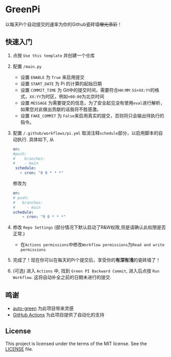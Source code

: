 # GreenPi

以每天Pi个自动提交的速率为你的Github瓷砖墙~~增光添彩~~！

## 快速入门

1. 点按 `Use this template` 并创建一个仓库

2. 配置 `/main.py`
    * 设置 `ENABLE` 为 `True` 来启用提交
    * 设置 `START_DATE` 为 Pi 的计算的起始日期
    * 设置 `COMMIT_TIME` 为 Git中的提交时间，需要符合`HH:MM:SS+XX:YY`的格式，`XX:YY`为时区，例如`+08:00`为北京时间
    * 设置 `MESSAGE` 为需要提交的信息，为了安全起见没有使用`eval`进行解析，如果您对此做出贡献的话我将不胜感激。
    * 设置 `FAKE_COMMIT` 为 `False`来启用真实的提交，否则将只会输出待执行的指令。

3. 配置 `/.github/workflows/pi.yml`
    取消注释`schedule`部分，以启用脚本的自动执行. 具体如下, 从
    
    ```yml
    on:
    #push:
    #    branches:
    #    - main
     schedule:
       - cron: "0 0 * * *"
    ```

    修改为

    ```yml
    on:
    # push:
    #   branches:
    #     - main
    schedule:
        - cron: "0 0 * * *"
    ```

4. 修改 `Repo Settings` (部分情况下默认启动了R&W权限,但是请确认此权限是否正常.)
    * 在`Actions permissions`中修改`Workflow permissions`为`Read and write permissions`

5. 完成了！现在你可以在每天的Pi个提交后，享受你的**有深有浅**的瓷砖墙了！

6. (可选) 进入 `Actions` 中, 找到 `Green PI Backward Commit`, 进入后点按 `Run Workflow`. 这将自动补全之前的日期未进行的提交. 

## 鸣谢

* [auto-green](https://github.com/justjavac/auto-green) 为此项目带来灵感
* [GitHub Actions](https://github.com/features/actions) 为此项目提供了自动化的支持

## License

This project is licensed under the terms of the MIT license. See the [LICENSE](LICENSE) file.
